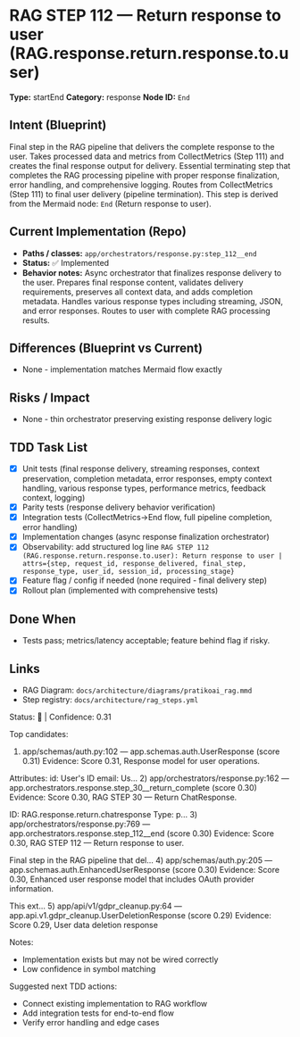 # RAG STEP 112 — Return response to user (RAG.response.return.response.to.user)

**Type:** startEnd
**Category:** response
**Node ID:** `End`

## Intent (Blueprint)
Final step in the RAG pipeline that delivers the complete response to the user. Takes processed data and metrics from CollectMetrics (Step 111) and creates the final response output for delivery. Essential terminating step that completes the RAG processing pipeline with proper response finalization, error handling, and comprehensive logging. Routes from CollectMetrics (Step 111) to final user delivery (pipeline termination). This step is derived from the Mermaid node: `End` (Return response to user).

## Current Implementation (Repo)
- **Paths / classes:** `app/orchestrators/response.py:step_112__end`
- **Status:** ✅ Implemented
- **Behavior notes:** Async orchestrator that finalizes response delivery to the user. Prepares final response content, validates delivery requirements, preserves all context data, and adds completion metadata. Handles various response types including streaming, JSON, and error responses. Routes to user with complete RAG processing results.

## Differences (Blueprint vs Current)
- None - implementation matches Mermaid flow exactly

## Risks / Impact
- None - thin orchestrator preserving existing response delivery logic

## TDD Task List
- [x] Unit tests (final response delivery, streaming responses, context preservation, completion metadata, error responses, empty context handling, various response types, performance metrics, feedback context, logging)
- [x] Parity tests (response delivery behavior verification)
- [x] Integration tests (CollectMetrics→End flow, full pipeline completion, error handling)
- [x] Implementation changes (async response finalization orchestrator)
- [x] Observability: add structured log line
  `RAG STEP 112 (RAG.response.return.response.to.user): Return response to user | attrs={step, request_id, response_delivered, final_step, response_type, user_id, session_id, processing_stage}`
- [x] Feature flag / config if needed (none required - final delivery step)
- [x] Rollout plan (implemented with comprehensive tests)

## Done When
- Tests pass; metrics/latency acceptable; feature behind flag if risky.

## Links
- RAG Diagram: `docs/architecture/diagrams/pratikoai_rag.mmd`
- Step registry: `docs/architecture/rag_steps.yml`


<!-- AUTO-AUDIT:BEGIN -->
Status: 🔌  |  Confidence: 0.31

Top candidates:
1) app/schemas/auth.py:102 — app.schemas.auth.UserResponse (score 0.31)
   Evidence: Score 0.31, Response model for user operations.

Attributes:
    id: User's ID
    email: Us...
2) app/orchestrators/response.py:162 — app.orchestrators.response.step_30__return_complete (score 0.30)
   Evidence: Score 0.30, RAG STEP 30 — Return ChatResponse.

ID: RAG.response.return.chatresponse
Type: p...
3) app/orchestrators/response.py:769 — app.orchestrators.response.step_112__end (score 0.30)
   Evidence: Score 0.30, RAG STEP 112 — Return response to user.

Final step in the RAG pipeline that del...
4) app/schemas/auth.py:205 — app.schemas.auth.EnhancedUserResponse (score 0.30)
   Evidence: Score 0.30, Enhanced user response model that includes OAuth provider information.

This ext...
5) app/api/v1/gdpr_cleanup.py:64 — app.api.v1.gdpr_cleanup.UserDeletionResponse (score 0.29)
   Evidence: Score 0.29, User data deletion response

Notes:
- Implementation exists but may not be wired correctly
- Low confidence in symbol matching

Suggested next TDD actions:
- Connect existing implementation to RAG workflow
- Add integration tests for end-to-end flow
- Verify error handling and edge cases
<!-- AUTO-AUDIT:END -->
